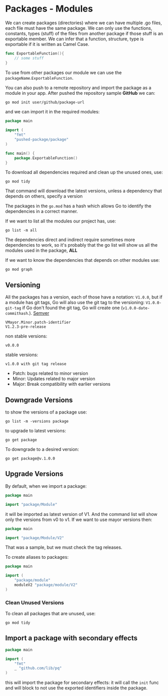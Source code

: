 # Packages - Modules

We can create packages (directories) where we can have multiple .go files, each file must have the same package.
We can only use the functions, constants, types (stuff) of the files from another package if those stuff is an exportable member. We can infer that a function, structure, type is exportable if it is written as Camel Case.

```Go
func ExportableFunction(){
	// some stuff
}
```

To use from other packages our module we can use the `packageName`.`ExportableFunction`.

You can also push to a remote repository and import the package as a module in your app. After pushed the repository sample **GitHub** we can:

```sh
go mod init user/github/package-url
```

and we can import it in the required modules:

```Go
package main

import (
	"fmt"
	"pushed-package/package"
)

func main() {
	package.ExportableFunction()
}
```

To download all dependencies required and clean up the unused ones, use:

```shell
go mod tidy
```

That command will download the latest versions, unless a dependency that depends on others, specify a version

The packages in the `go.mod` has a hash which allows Go to identify the dependencies in a correct manner.

If we want to list all the modules our project has, use:

```shell
go list -m all
```
The dependencies direct and indirect require sometimes more dependencies to work, so it's probably that the go list will show us all the modules used in the package, **ALL**

If we want to know the dependencies that depends on other modules use:

```shell
go mod graph
```

## Versioning

All the packages has a version, each of those have a notation: `V1.0.0`, but if a module has git tags, Go will also use the git tag to the versioning: `V1.0.0-git-tag` if Go don't found the git tag, Go will create one (`v1.0.0-date-commithash`.). [Semver](https://semver.org)

```text
VMayor.Minor.patch-identifier
V1.2.3-pre-release
```

non stable versions:

```text
v0.0.0
```

stable versions:

```text
v1.0.0 with git tag release
```

- Patch: bugs related to minor version
- Minor: Updates related to major version
- Major: Break compatibility with earlier versions

## Downgrade Versions

to show the versions of a package use:

```shell
go list -m -versions package
```

to upgrade to latest versions:

```shell
go get package
```

To downgrade to a desired version:

```shell
go get package@v.1.0.0
```

## Upgrade Versions

By default, when we import a package:

```Go
package main

import "package/Module"
```

it will be imported as latest version of V1. And the command list will show only the versions from v0 to v1. If we want to use mayor versions then:

```Go
package main

import "package/Module/V2"
```

That was a sample, but we must check the tag releases.

To create aliases to packages:

```Go
package main

import (
	"package/module"
	moduleV2 "package/module/V2"
)
```

### Clean Unused Versions

To clean all packages that are unused, use:

```shell
go mod tidy
```

## Import a package with secondary effects

```Go
package main

import (
	"fmt"
	_ "github.com/lib/pq"
)
```

this will import the package for secondary effects: it will call the `init` func and will block to not use the exported identifiers inside the package.
 
